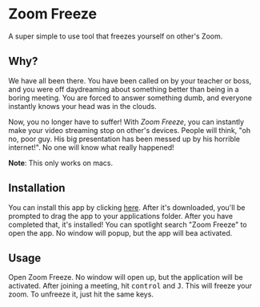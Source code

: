 # Zoom Freeze
A super simple to use tool that freezes yourself on other's Zoom.

## Why?
We have all been there. You have been called on by your teacher or boss, and you were off daydreaming about something better than being in a boring meeting. You are forced to answer something dumb, and everyone instantly knows your head was in the clouds.

Now, you no longer have to suffer! With <i>Zoom Freeze</i>, you can instantly make your video streaming stop on other's devices. People will think, "oh no, poor guy. His big presentation has been messed up by his horrible internet!". No one will know what really happened!

**Note**: This only works on macs.

## Installation
You can install this app by clicking [here](). After it's downloaded, you'll be prompted to drag the app to your applications folder. After you have completed that, it's installed! You can spotlight search "Zoom Freeze" to open the app. No window will popup, but the app will bea activated.

## Usage
Open Zoom Freeze. No window will open up, but the application will be activated. 
After joining a meeting, hit <kbd>control</kbd> and <kbd>J</kbd>. This will freeze your zoom. To unfreeze it, just hit the same keys.
